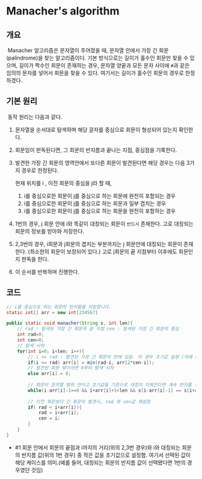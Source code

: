 # Manacher's algorithm

## 개요

​	Manacher 알고리즘은 문자열이 주어졌을 때, 문자열 안에서 가장 긴 회문(palindrome)을 찾는 알고리즘이다. 기본 방식으로는 길이가 홀수인 회문만 찾을 수 있으며, 길이가 짝수인 회문이 존재하는 경우, 문자열 양끝과 모든 문자 사이에 `#`과 같은 임의의 문자를 넣어서 회문을 찾을 수 있다. 여기서는 길이가 홀수인 회문의 경우로 한정하겠다. 



## 기본 원리

​	동작 원리는 다음과 같다.

1. 문자열을 순서대로 탐색하며 해당 글자를 중심으로 회문이 형성되어 있는지 확인한다.

2. 회문임이 판독된다면, 그 회문의 반지름과 끝나는 지점, 중심점을 기록한다.

3. 발견한 가장 긴 회문의 영역안에서 또다른 회문이 발견된다면 해당 경우는 다음 3가지 경우로 한정된다.

   현재 위치를 i , 이전 회문의 중심을 j라 할 때,

   1. i를 중심으로한 회문이 j를 중심으로 하는 회문에 완전히 포함되는 경우
   2. i를 중심으로한 회문이 j를 중심으로 하는 회문과 일부 겹치는 경우
   3. i를 중심으로한 회문이 j를 중심으로 하는 회문을 완전히 포함하는 경우

4. 1번의 경우, j 회문 안에 i와 똑같이 대칭되는 회문이 `반드시` 존재한다. 고로 대칭되는 회문의 정보를 받아와 저장한다.

5. 2,3번의 경우, i회문과 j회문의 겹치는 부분까지는 j 회문안에 대칭되는 회문이 존재한다. (최소한의 회문이 보장되어 있다.) 고로 j회문의 끝 지점부터 이후에도 회문인지 판독을 한다.

6. 이 순서를 반복하며 진행한다.



## 코드

```java
// i를 중심으로 하는 회문의 반지름을 저장합니다.
static int[] arr = new int[234567]

public static void manacher(String s, int len){
    // rad : 탐색된 가장 긴 회문의 끝 지점 cen : 탐색된 가장 긴 회문의 중심
    int rad=0;
	int cen=0;
    // 탐색 시작
    for(int i=0; i<len; i++){
        // i <= rad : 발견된 가장 긴 회문의 안에 있음. 이 경우 초기값 설정 (아래 #1번에서 부가 설명)
        if(i <= rad) arr[i] = min(rad-i, arr[2*cen-i]);
        // 발견된 회문 밖이라면 0부터 탐색 시작
        else arr[i] = 0;
        
        // 회문이 문자열 범위 안이고 초기값을 기준으로 대칭이 이뤄진다면 계속 반지름 증가
        while(i-arr[i]-1>=0 && i+arr[i]+1<len && s[i-arr[i]-1] == s[i+arr[i]+1]) arr[i]++;
        
        // 이전 회문보다 긴 회문이 발견시, rad 와 cen값 재설정
        if( rad < i+arr[i]){
			rad = i+arr[i];
			cen = i;
		}
    }
}
```

- #1 회문 안에서 회문의 끝점과 i까지의 거리(위의 2,3번 경우)와 i와 대칭되는 회문의 반지름 값(위의 1번 경우) 중 작은 값을 초기값으로 설정함. 여기서 선택된 값이 해당 케이스를 의미.(예를 들어, 대칭되는 회문의 반지름 값이 선택됐다면 1번의 경우였던 것임)